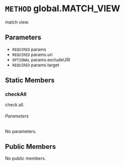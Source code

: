 # `METHOD` global.MATCH_VIEW
match view.

## Parameters
* `REQUIRED` params 
* `REQUIRED` params.uri 
* `OPTIONAL` params.excludeURI 
* `REQUIRED` params.target 

## Static Members

### checkAll
check all.
###### Parameters
No parameters.

## Public Members
No public members.
